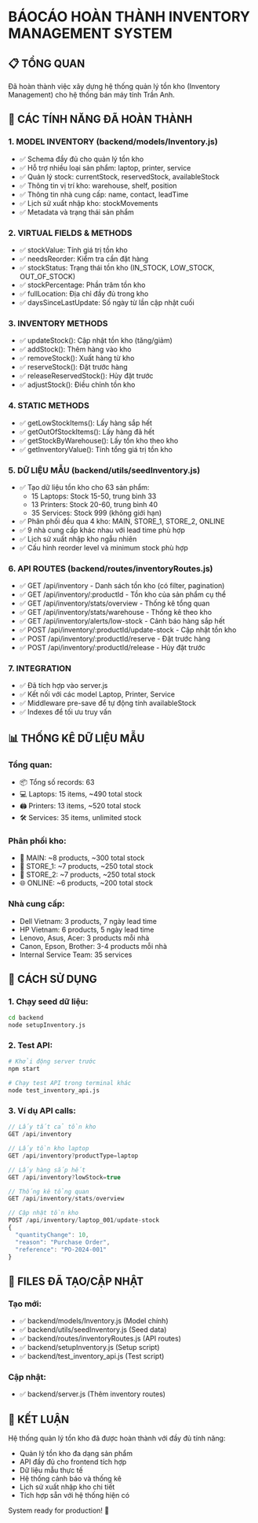 
# BÁOCÁO HOÀN THÀNH INVENTORY MANAGEMENT SYSTEM

## 📋 TỔNG QUAN
Đã hoàn thành việc xây dựng hệ thống quản lý tồn kho (Inventory Management) cho hệ thống bán máy tính Trần Anh.

## 🎯 CÁC TÍNH NĂNG ĐÃ HOÀN THÀNH

### 1. MODEL INVENTORY (backend/models/Inventory.js)
- ✅ Schema đầy đủ cho quản lý tồn kho
- ✅ Hỗ trợ nhiều loại sản phẩm: laptop, printer, service
- ✅ Quản lý stock: currentStock, reservedStock, availableStock
- ✅ Thông tin vị trí kho: warehouse, shelf, position
- ✅ Thông tin nhà cung cấp: name, contact, leadTime
- ✅ Lịch sử xuất nhập kho: stockMovements
- ✅ Metadata và trạng thái sản phẩm

### 2. VIRTUAL FIELDS & METHODS
- ✅ stockValue: Tính giá trị tồn kho
- ✅ needsReorder: Kiểm tra cần đặt hàng
- ✅ stockStatus: Trạng thái tồn kho (IN_STOCK, LOW_STOCK, OUT_OF_STOCK)
- ✅ stockPercentage: Phần trăm tồn kho
- ✅ fullLocation: Địa chỉ đầy đủ trong kho
- ✅ daysSinceLastUpdate: Số ngày từ lần cập nhật cuối

### 3. INVENTORY METHODS
- ✅ updateStock(): Cập nhật tồn kho (tăng/giảm)
- ✅ addStock(): Thêm hàng vào kho
- ✅ removeStock(): Xuất hàng từ kho
- ✅ reserveStock(): Đặt trước hàng
- ✅ releaseReservedStock(): Hủy đặt trước
- ✅ adjustStock(): Điều chỉnh tồn kho

### 4. STATIC METHODS
- ✅ getLowStockItems(): Lấy hàng sắp hết
- ✅ getOutOfStockItems(): Lấy hàng đã hết
- ✅ getStockByWarehouse(): Lấy tồn kho theo kho
- ✅ getInventoryValue(): Tính tổng giá trị tồn kho

### 5. DỮ LIỆU MẪU (backend/utils/seedInventory.js)
- ✅ Tạo dữ liệu tồn kho cho 63 sản phẩm:
  * 15 Laptops: Stock 15-50, trung bình 33
  * 13 Printers: Stock 20-60, trung bình 40
  * 35 Services: Stock 999 (không giới hạn)
- ✅ Phân phối đều qua 4 kho: MAIN, STORE_1, STORE_2, ONLINE
- ✅ 9 nhà cung cấp khác nhau với lead time phù hợp
- ✅ Lịch sử xuất nhập kho ngẫu nhiên
- ✅ Cấu hình reorder level và minimum stock phù hợp

### 6. API ROUTES (backend/routes/inventoryRoutes.js)
- ✅ GET /api/inventory - Danh sách tồn kho (có filter, pagination)
- ✅ GET /api/inventory/:productId - Tồn kho của sản phẩm cụ thể
- ✅ GET /api/inventory/stats/overview - Thống kê tổng quan
- ✅ GET /api/inventory/stats/warehouse - Thống kê theo kho
- ✅ GET /api/inventory/alerts/low-stock - Cảnh báo hàng sắp hết
- ✅ POST /api/inventory/:productId/update-stock - Cập nhật tồn kho
- ✅ POST /api/inventory/:productId/reserve - Đặt trước hàng
- ✅ POST /api/inventory/:productId/release - Hủy đặt trước

### 7. INTEGRATION
- ✅ Đã tích hợp vào server.js
- ✅ Kết nối với các model Laptop, Printer, Service
- ✅ Middleware pre-save để tự động tính availableStock
- ✅ Indexes để tối ưu truy vấn

## 📊 THỐNG KÊ DỮ LIỆU MẪU

### Tổng quan:
- 📦 Tổng số records: 63
- 💻 Laptops: 15 items, ~490 total stock
- 🖨️ Printers: 13 items, ~520 total stock
- 🛠️ Services: 35 items, unlimited stock

### Phân phối kho:
- 🏪 MAIN: ~8 products, ~300 total stock
- 🏪 STORE_1: ~7 products, ~250 total stock
- 🏪 STORE_2: ~7 products, ~250 total stock
- 🌐 ONLINE: ~6 products, ~200 total stock

### Nhà cung cấp:
- Dell Vietnam: 3 products, 7 ngày lead time
- HP Vietnam: 6 products, 5 ngày lead time
- Lenovo, Asus, Acer: 3 products mỗi nhà
- Canon, Epson, Brother: 3-4 products mỗi nhà
- Internal Service Team: 35 services

## 🚀 CÁCH SỬ DỤNG

### 1. Chạy seed dữ liệu:
```bash
cd backend
node setupInventory.js
```

### 2. Test API:
```bash
# Khởi động server trước
npm start

# Chạy test API trong terminal khác
node test_inventory_api.js
```

### 3. Ví dụ API calls:
```javascript
// Lấy tất cả tồn kho
GET /api/inventory

// Lấy tồn kho laptop
GET /api/inventory?productType=laptop

// Lấy hàng sắp hết
GET /api/inventory?lowStock=true

// Thống kê tổng quan
GET /api/inventory/stats/overview

// Cập nhật tồn kho
POST /api/inventory/laptop_001/update-stock
{
  "quantityChange": 10,
  "reason": "Purchase Order",
  "reference": "PO-2024-001"
}
```

## 📁 FILES ĐÃ TẠO/CẬP NHẬT

### Tạo mới:
- ✅ backend/models/Inventory.js (Model chính)
- ✅ backend/utils/seedInventory.js (Seed data)
- ✅ backend/routes/inventoryRoutes.js (API routes)
- ✅ backend/setupInventory.js (Setup script)
- ✅ backend/test_inventory_api.js (Test script)

### Cập nhật:
- ✅ backend/server.js (Thêm inventory routes)

## 🎉 KẾT LUẬN

Hệ thống quản lý tồn kho đã được hoàn thành với đầy đủ tính năng:
- Quản lý tồn kho đa dạng sản phẩm
- API đầy đủ cho frontend tích hợp
- Dữ liệu mẫu thực tế
- Hệ thống cảnh báo và thống kê
- Lịch sử xuất nhập kho chi tiết
- Tích hợp sẵn với hệ thống hiện có

System ready for production! 🚀
